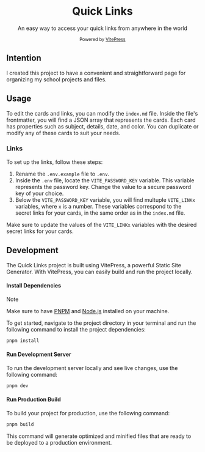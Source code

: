 <div align="center">
  <h1>Quick Links</h1>
  <p>An easy way to access your quick links from anywhere in the world</p>
  <small>Powered by <a href="https://vitepress.dev">VitePress</a></small>
</div>

## Intention

I created this project to have a convenient and straightforward page for organizing my school projects and files.

## Usage

To edit the cards and links, you can modify the `index.md` file. Inside the file's frontmatter, you will find a JSON array that represents the cards. Each card has properties such as subject, details, date, and color. You can duplicate or modify any of these cards to suit your needs.

### Links

To set up the links, follow these steps:

1. Rename the `.env.example` file to `.env`.
2. Inside the `.env` file, locate the `VITE_PASSWORD_KEY` variable. This variable represents the password key. Change the value to a secure password key of your choice.
3. Below the `VITE_PASSWORD_KEY` variable, you will find multuple `VITE_LINKx` variables, where `x` is a number. These variables correspond to the secret links for your cards, in the same order as in the `index.md` file.

Make sure to update the values of the `VITE_LINKx` variables with the desired secret links for your cards.

## Development

The Quick Links project is built using VitePress, a powerful Static Site Generator. With VitePress, you can easily build and run the project locally.

#### Install Dependencies

> [!NOTE]
> Make sure to have [PNPM](https://pnpm.io) and [Node.js](https://nodejs.org) installed on your machine.

To get started, navigate to the project directory in your terminal and run the following command to install the project dependencies:

```bash
pnpm install
```

#### Run Development Server

To run the development server locally and see live changes, use the following command:

```bash
pnpm dev
```

#### Run Production Build

To build your project for production, use the following command:

```bash
pnpm build
```

This command will generate optimized and minified files that are ready to be deployed to a production environment.
